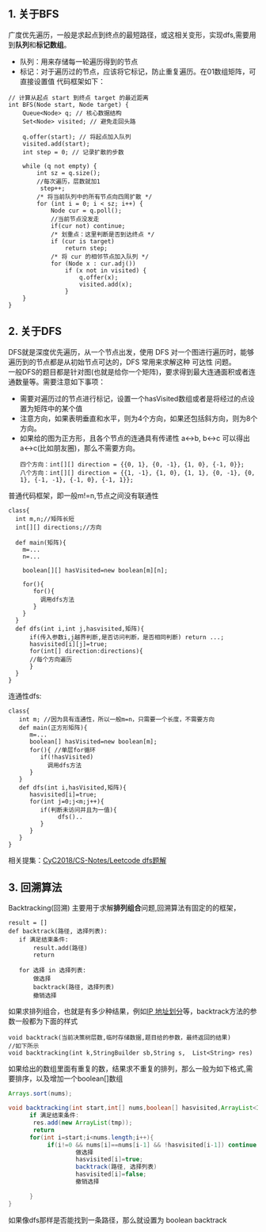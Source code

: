 ## 1. 关于BFS
广度优先遍历，一般是求起点到终点的最短路径，或这相关变形，实现dfs,需要用到**队列**和**标记数组**。  
- 队列：用来存储每一轮遍历得到的节点
- 标记：对于遍历过的节点，应该将它标记，防止重复遍历。在01数组矩阵，可直接设置值 
代码框架如下：
```
// 计算从起点 start 到终点 target 的最近距离
int BFS(Node start, Node target) {
    Queue<Node> q; // 核心数据结构
    Set<Node> visited; // 避免走回头路

    q.offer(start); // 将起点加入队列
    visited.add(start);
    int step = 0; // 记录扩散的步数

    while (q not empty) {
        int sz = q.size();
        //每次遍历，层数就加1
         step++;
        /* 将当前队列中的所有节点向四周扩散 */
        for (int i = 0; i < sz; i++) {
            Node cur = q.poll();
            //当前节点没发走
            if(cur not) continue;
            /* 划重点：这里判断是否到达终点 */
            if (cur is target)
                return step;
            /* 将 cur 的相邻节点加入队列 */
            for (Node x : cur.adj())
                if (x not in visited) {
                    q.offer(x);
                    visited.add(x);
                }
    }
}
```
## 2. 关于DFS
DFS就是深度优先遍历，从一个节点出发，使用 DFS 对一个图进行遍历时，能够遍历到的节点都是从初始节点可达的，DFS 常用来求解这种 可达性 问题。  
一般DFS的题目都是针对图(也就是给你一个矩阵)，要求得到最大连通面积或者连通数量等。需要注意如下事项：  
  
  -  需要对遍历过的节点进行标记，设置一个hasVisited数组或者是将经过的点设置为矩阵中的某个值
  -  注意方向，如果表明垂直和水平，则为4个方向，如果还包括斜方向，则为8个方向。
  -  如果给的图为正方形，且各个节点的连通具有传递性 a<->b, b<->c 可以得出 a<->c(比如朋友圈)，那么不需要方向。
      ```
      四个方向：int[][] direction = {{0, 1}, {0, -1}, {1, 0}, {-1, 0}};
      八个方向：int[][] direction = {{1, -1}, {1, 0}, {1, 1}, {0, -1}, {0, 1}, {-1, -1}, {-1, 0}, {-1, 1}};
      ```
普通代码框架，即一般m!=n,节点之间没有联通性
```
class{
  int m,n;//矩阵长短
  int[][] directions;//方向
  
  def main(矩阵){
    m=...
    n=...
    
    boolean[][] hasVisited=new boolean[m][n];
    
    for(){
       for(){
         调用dfs方法
       }
    }
  }
  def dfs(int i,int j,hasvisited,矩阵){
      if(传入参数i,j越界判断,是否访问判断，是否相同判断) return ...;
      hasvisited[i][j]=true;
      for(int[] direction:directions){
      //每个方向遍历
      }
  }
}

```
连通性dfs:  
```
class{
   int m; //因为具有连通性，所以一般m=n，只需要一个长度，不需要方向
   def main(正方形矩阵){
      m=...
      boolean[] hasVisited=new boolean[m];
      for(){ //单层for循环
         if(!hasVisited)
           调用dfs方法
      }
   }
   def dfs(int i,hasVisited,矩阵){
      hasvisited[i]=true;
      for(int j=0;j<m;j++){
         if(判断未访问并且为一值){
              dfs()..
         }
      }
   }
}
```
相关提集：[CyC2018/CS-Notes/Leetcode dfs题解](https://github.com/CyC2018/CS-Notes/blob/master/notes/Leetcode%20%E9%A2%98%E8%A7%A3%20-%20%E6%90%9C%E7%B4%A2.md#dfs)

## 3. 回溯算法
 Backtracking(回溯) 主要用于求解**排列组合**问题,回溯算法有固定的的框架，
 ```
result = []
def backtrack(路径, 选择列表):
    if 满足结束条件:
        result.add(路径)
        return

    for 选择 in 选择列表:
        做选择
        backtrack(路径, 选择列表)
        撤销选择
 ```
 如果求排列组合，也就是有多少种结果，例如[IP 地址划分](https://leetcode-cn.com/problems/restore-ip-addresses/description/)等，backtrack方法的参数一般都为下面的样式
 ```
 void backtrack(当前决策树层数,临时存储数据,题目给的参数，最终返回的结果)
 //如下所示
 void backtracking(int k,StringBuilder sb,String s,  List<String> res)
 ```
 如果给出的数组里面有重复的数，结果求不重复的排列，那么一般为如下格式,需要排序，以及增加一个boolean[]数组
 ```java
 Arrays.sort(nums);

void backtracking(int start,int[] nums,boolean[] hasvisited,ArrayList<Integer> temp,ArrayList<ArrayList<Integer>> res){
       if 满足结束条件:
        res.add(new ArrayList(tmp));
        return
       for(int i=start;i<nums.length;i++){
            if(i!=0 && nums[i]==nums[i-1] && !hasvisited[i-1]) continue;
                    做选择
                    hasvisited[i]=true;
                    backtrack(路径, 选择列表)
                    hasvisited[i]=false;
                    撤销选择
                    
       }
}
 ```
 如果像dfs那样是否能找到一条路径，那么就设置为 boolean backtrack

